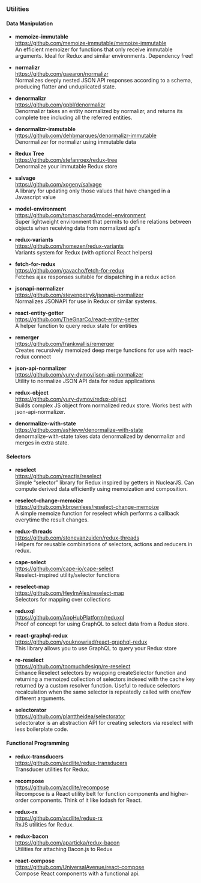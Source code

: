 ### Utilities


#### Data Manipulation

- **memoize-immutable**  
  https://github.com/memoize-immutable/memoize-immutable  
  An efficient memoizer for functions that only receive immutable arguments. Ideal for Redux and similar environments.  Dependency free!
  
- **normalizr**  
  https://github.com/gaearon/normalizr  
  Normalizes deeply nested JSON API responses according to a schema, producing flatter and unduplicated state.
  
- **denormalizr**  
  https://github.com/gpbl/denormalizr  
  Denormalizr takes an entity normalized by normalizr, and returns its complete tree including all the referred entities.
  
- **denormalizr-immutable**  
  https://github.com/dehbmarques/denormalizr-immutable  
  Denormalizer for normalizr using immutable data
  
- **Redux Tree**  
  https://github.com/stefanroex/redux-tree  
  Denormalize your immutable Redux store
  
- **salvage**  
  https://github.com/xogeny/salvage  
  A library for updating only those values that have changed in a Javascript value
  
- **model-environment**  
  https://github.com/tomascharad/model-environment  
  Super lightweight environment that permits to define relations between objects when receiving data from normalized api's
  
- **redux-variants**  
  https://github.com/homezen/redux-variants  
  Variants system for Redux (with optional React helpers)
  
- **fetch-for-redux**  
  https://github.com/gavacho/fetch-for-redux  
  Fetches ajax responses suitable for dispatching in a redux action
  
- **jsonapi-normalizer**  
  https://github.com/stevenpetryk/jsonapi-normalizer  
  Normalizes JSONAPI for use in Redux or similar systems.
  
- **react-entity-getter**  
  https://github.com/TheGnarCo/react-entity-getter  
  A helper function to query redux state for entities
  
- **remerger**  
  https://github.com/frankwallis/remerger  
  Creates recursively memoized deep merge functions for use with react-redux connect
  
- **json-api-normalizer**  
  https://github.com/yury-dymov/json-api-normalizer  
  Utility to normalize JSON API data for redux applications
  
- **redux-object**  
  https://github.com/yury-dymov/redux-object  
  Builds complex JS object from normalized redux store. Works best with json-api-normalizer.
  
- **denormalize-with-state**  
  https://github.com/ashleyw/denormalize-with-state  
  denormalize-with-state takes data denormalized by denormalizr and merges in extra state.
  
  
#### Selectors

- **reselect**  
  https://github.com/reactjs/reselect  
  Simple “selector” library for Redux inspired by getters in NuclearJS.  Can compute derived data efficiently using memoization and composition.
  
- **reselect-change-memoize**  
  https://github.com/kbrownlees/reselect-change-memoize  
  A simple memoize function for reselect which performs a callback everytime the result changes.

- **redux-threads**  
  https://github.com/stonevanzuiden/redux-threads  
  Helpers for reusable combinations of selectors, actions and reducers in redux.
  
- **cape-select**  
  https://github.com/cape-io/cape-select  
  Reselect-inspired utility/selector functions
  
- **reselect-map**  
  https://github.com/HeyImAlex/reselect-map  
  Selectors for mapping over collections
  
- **reduxql**  
  https://github.com/AppHubPlatform/reduxql  
  Proof of concept for using GraphQL to select data from a Redux store.
  
- **react-graphql-redux**  
  https://github.com/youknowriad/react-graphql-redux  
  This library allows you to use GraphQL to query your Redux store
  
- **re-reselect**  
  https://github.com/toomuchdesign/re-reselect  
  Enhance Reselect selectors by wrapping createSelector function and returning a memoized collection of selectors indexed with the cache key returned by a custom resolver function.  Useful to reduce selectors recalculation when the same selector is repeatedly called with one/few different arguments.
  
- **selectorator**  
  https://github.com/planttheidea/selectorator  
  selectorator is an abstraction API for creating selectors via reselect with less boilerplate code.
  
  
#### Functional Programming
  
- **redux-transducers**  
  https://github.com/acdlite/redux-transducers  
  Transducer utilities for Redux.
  
- **recompose**  
  https://github.com/acdlite/recompose  
  Recompose is a React utility belt for function components and higher-order components. Think of it like lodash for React.
  
- **redux-rx**  
  https://github.com/acdlite/redux-rx  
  RxJS utilities for Redux.  
  
- **redux-bacon**  
  https://github.com/aparticka/redux-bacon  
  Utilities for attaching Bacon.js to Redux
  
- **react-compose**  
  https://github.com/UniversalAvenue/react-compose  
  Compose React components with a functional api.  
  
  
  